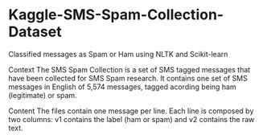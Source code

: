 # Kaggle-SMS-Spam-Collection-Dataset
Classified messages as Spam or Ham using NLTK and Scikit-learn

Context The SMS Spam Collection is a set of SMS tagged messages that have been collected for SMS Spam research. It contains one set of SMS messages in English of 5,574 messages, tagged acording being ham (legitimate) or spam.

Content The files contain one message per line. Each line is composed by two columns: v1 contains the label (ham or spam) and v2 contains the raw text.
